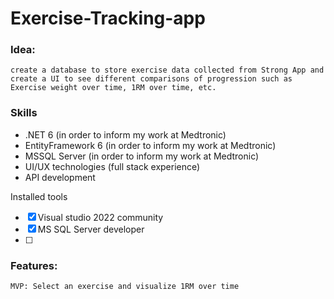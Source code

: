 # Exercise-Tracking-app

### Idea:
	create a database to store exercise data collected from Strong App and create a UI to see different comparisons of progression such as Exercise weight over time, 1RM over time, etc.

### Skills
* .NET 6 (in order to inform my work at Medtronic)
* EntityFramework 6 (in order to inform my work at Medtronic)
* MSSQL Server (in order to inform my work at Medtronic)
* UI/UX technologies (full stack experience) 
* API development

Installed tools 
- [x] Visual studio 2022 community
- [x] MS SQL Server developer
- [ ] 
   
### Features: 
	MVP: Select an exercise and visualize 1RM over time
